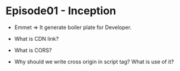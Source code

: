 # Episode01 - Inception

- Emmet => It generate boiler plate for Developer.

- What is CDN link?
- What is CORS?
- Why should we write cross origin in script tag? What is use of it?
